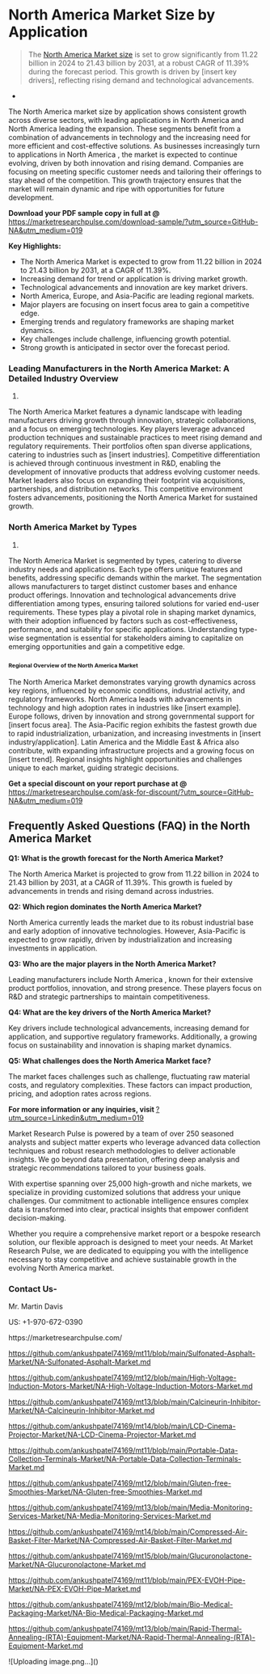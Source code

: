 <h1>North America  Market&nbsp;Size by Application</h1><blockquote><p>The <a href="https://marketresearchpulse.com/download-sample/?utm_source=GitHub-NA&amp;utm_medium=019">North America  Market size</a> is set to grow significantly from 11.22 billion in 2024 to 21.43 billion by 2031, at a robust CAGR of 11.39% during the forecast period. This growth is driven by [insert key drivers], reflecting rising demand and technological advancements.</p></blockquote><ul><li></li></ul><p>The North America  market size by application shows consistent growth across diverse sectors, with leading applications in North America  and North America  leading the expansion. These segments benefit from a combination of advancements in technology and the increasing need for more efficient and cost-effective solutions. As businesses increasingly turn to applications in North America , the market is expected to continue evolving, driven by both innovation and rising demand. Companies are focusing on meeting specific customer needs and tailoring their offerings to stay ahead of the competition. This growth trajectory ensures that the market will remain dynamic and ripe with opportunities for future development.</p><p><strong>Download your PDF sample copy in full at @ </strong><a href="https://marketresearchpulse.com/download-sample/?utm_source=GitHub-NA&amp;utm_medium=019">https://marketresearchpulse.com/download-sample/?utm_source=GitHub-NA&amp;utm_medium=019</a></p><p><strong>Key Highlights: </strong></p><ul><li>The North America  Market is expected to grow from 11.22 billion in 2024 to 21.43 billion by 2031, at a CAGR of 11.39%.</li><li>Increasing demand for trend or application is driving market growth.</li><li>Technological advancements and innovation are key market drivers.</li><li>North America, Europe, and Asia-Pacific are leading regional markets.</li><li>Major players are focusing on insert focus area to gain a competitive edge.</li><li>Emerging trends and regulatory frameworks are shaping market dynamics.</li><li>Key challenges include challenge, influencing growth potential.</li><li>Strong growth is anticipated in sector over the forecast period.</li></ul><h3>Leading Manufacturers in the North America  Market: A Detailed Industry Overview</h3><ol><li></li></ol><div class="flex max-w-full flex-col flex-grow"><div class="min-h-8 text-message flex w-full flex-col items-end gap-2 whitespace-normal break-words [.text-message+&amp;]:mt-5" dir="auto" data-message-author-role="assistant" data-message-id="fd8432e4-4910-450d-b182-61b7bfb0a01f" data-message-model-slug="gpt-4o"><div class="flex w-full flex-col gap-1 empty:hidden first:pt-[3px]"><div class="markdown prose w-full break-words dark:prose-invert light"><p>The North America  Market features a dynamic landscape with leading manufacturers driving growth through innovation, strategic collaborations, and a focus on emerging technologies. Key players leverage advanced production techniques and sustainable practices to meet rising demand and regulatory requirements. Their portfolios often span diverse applications, catering to industries such as [insert industries]. Competitive differentiation is achieved through continuous investment in R&amp;D, enabling the development of innovative products that address evolving customer needs. Market leaders also focus on expanding their footprint via acquisitions, partnerships, and distribution networks. This competitive environment fosters advancements, positioning the North America  Market for sustained growth.</p></div></div></div></div><h3>North America  Market by Types</h3><ol><li></li></ol><div class="flex max-w-full flex-col flex-grow"><div class="min-h-8 text-message flex w-full flex-col items-end gap-2 whitespace-normal break-words [.text-message+&amp;]:mt-5" dir="auto" data-message-author-role="assistant" data-message-id="084470be-0bb7-4664-bddf-5156b4f41249" data-message-model-slug="gpt-4o-mini"><div class="flex w-full flex-col gap-1 empty:hidden first:pt-[3px]"><div class="markdown prose w-full break-words dark:prose-invert light"><p>The North America  Market is segmented by types, catering to diverse industry needs and applications. Each type offers unique features and benefits, addressing specific demands within the market. The segmentation allows manufacturers to target distinct customer bases and enhance product offerings. Innovation and technological advancements drive differentiation among types, ensuring tailored solutions for varied end-user requirements. These types play a pivotal role in shaping market dynamics, with their adoption influenced by factors such as cost-effectiveness, performance, and suitability for specific applications. Understanding type-wise segmentation is essential for stakeholders aiming to capitalize on emerging opportunities and gain a competitive edge.</p></div></div></div></div><h3><span style="font-size: 11px;">Regional Overview of the North America  Market</span></h3><div class="flex max-w-full flex-col flex-grow"><div class="min-h-8 text-message flex w-full flex-col items-end gap-2 whitespace-normal break-words [.text-message+&amp;]:mt-5" dir="auto" data-message-author-role="assistant" data-message-id="e9038762-ce64-4e30-91c9-9bd413514231" data-message-model-slug="gpt-4o-mini"><div class="flex w-full flex-col gap-1 empty:hidden first:pt-[3px]"><div class="markdown prose w-full break-words dark:prose-invert light"><p>The North America  Market demonstrates varying growth dynamics across key regions, influenced by economic conditions, industrial activity, and regulatory frameworks. North America leads with advancements in technology and high adoption rates in industries like [insert example]. Europe follows, driven by innovation and strong governmental support for [insert focus area]. The Asia-Pacific region exhibits the fastest growth due to rapid industrialization, urbanization, and increasing investments in [insert industry/application]. Latin America and the Middle East &amp; Africa also contribute, with expanding infrastructure projects and a growing focus on [insert trend]. Regional insights highlight opportunities and challenges unique to each market, guiding strategic decisions.</p></div></div></div></div><p><strong>Get a special discount on your report purchase at @ </strong><a href="https://marketresearchpulse.com/ask-for-discount/?utm_source=GitHub-NA&amp;utm_medium=019">https://marketresearchpulse.com/ask-for-discount/?utm_source=GitHub-NA&amp;utm_medium=019</a></p><h2>Frequently Asked Questions (FAQ) in the North America  Market</h2><p><strong>Q1: What is the growth forecast for the North America  Market?</strong></p><p>The North America  Market is projected to grow from 11.22 billion in 2024 to 21.43 billion by 2031, at a CAGR of 11.39%. This growth is fueled by advancements in trends and rising demand across industries.</p><p><strong>Q2: Which region dominates the North America  Market?</strong></p><p>North America currently leads the market due to its robust industrial base and early adoption of innovative technologies. However, Asia-Pacific is expected to grow rapidly, driven by industrialization and increasing investments in application.</p><p><strong>Q3: Who are the major players in the North America  Market?</strong></p><p>Leading manufacturers include North America , known for their extensive product portfolios, innovation, and strong presence. These players focus on R&amp;D and strategic partnerships to maintain competitiveness.</p><p><strong>Q4: What are the key drivers of the North America  Market?</strong></p><p>Key drivers include technological advancements, increasing demand for application, and supportive regulatory frameworks. Additionally, a growing focus on sustainability and innovation is shaping market dynamics.</p><p><strong>Q5: What challenges does the North America  Market face?</strong></p><p>The market faces challenges such as challenge, fluctuating raw material costs, and regulatory complexities. These factors can impact production, pricing, and adoption rates across regions.</p><p><strong>For more information or any inquiries, visit&nbsp;</strong><a href="?utm_source=Linkedin&utm_medium=019">?utm_source=Linkedin&utm_medium=019</a></p><p>Market Research Pulse is powered by a team of over 250 seasoned analysts and subject matter experts who leverage advanced data collection techniques and robust research methodologies to deliver actionable insights. We go beyond data presentation, offering deep analysis and strategic recommendations tailored to your business goals.</p><p>With expertise spanning over 25,000 high-growth and niche markets, we specialize in providing customized solutions that address your unique challenges. Our commitment to actionable intelligence ensures complex data is transformed into clear, practical insights that empower confident decision-making.</p><p>Whether you require a comprehensive market report or a bespoke research solution, our flexible approach is designed to meet your needs. At Market Research Pulse, we are dedicated to equipping you with the intelligence necessary to stay competitive and achieve sustainable growth in the evolving North America  market.</p><h3><strong>Contact Us-</strong></h3><p>Mr. Martin Davis</p><p>US: +1-970-672-0390</p><p>https://marketresearchpulse.com/</p><p><a href="https://github.com/ankushpatel74169/mt11/blob/main/Sulfonated-Asphalt-Market/NA-Sulfonated-Asphalt-Market.md">https://github.com/ankushpatel74169/mt11/blob/main/Sulfonated-Asphalt-Market/NA-Sulfonated-Asphalt-Market.md</a></p><p><a href="https://github.com/ankushpatel74169/mt12/blob/main/High-Voltage-Induction-Motors-Market/NA-High-Voltage-Induction-Motors-Market.md">https://github.com/ankushpatel74169/mt12/blob/main/High-Voltage-Induction-Motors-Market/NA-High-Voltage-Induction-Motors-Market.md</a></p><p><a href="https://github.com/ankushpatel74169/mt13/blob/main/Calcineurin-Inhibitor-Market/NA-Calcineurin-Inhibitor-Market.md">https://github.com/ankushpatel74169/mt13/blob/main/Calcineurin-Inhibitor-Market/NA-Calcineurin-Inhibitor-Market.md</a></p><p><a href="https://github.com/ankushpatel74169/mt14/blob/main/LCD-Cinema-Projector-Market/NA-LCD-Cinema-Projector-Market.md">https://github.com/ankushpatel74169/mt14/blob/main/LCD-Cinema-Projector-Market/NA-LCD-Cinema-Projector-Market.md</a></p><p><a href="https://github.com/ankushpatel74169/mt11/blob/main/Portable-Data-Collection-Terminals-Market/NA-Portable-Data-Collection-Terminals-Market.md">https://github.com/ankushpatel74169/mt11/blob/main/Portable-Data-Collection-Terminals-Market/NA-Portable-Data-Collection-Terminals-Market.md</a></p><p><a href="https://github.com/ankushpatel74169/mt12/blob/main/Gluten-free-Smoothies-Market/NA-Gluten-free-Smoothies-Market.md">https://github.com/ankushpatel74169/mt12/blob/main/Gluten-free-Smoothies-Market/NA-Gluten-free-Smoothies-Market.md</a></p><p><a href="https://github.com/ankushpatel74169/mt13/blob/main/Media-Monitoring-Services-Market/NA-Media-Monitoring-Services-Market.md">https://github.com/ankushpatel74169/mt13/blob/main/Media-Monitoring-Services-Market/NA-Media-Monitoring-Services-Market.md</a></p><p><a href="https://github.com/ankushpatel74169/mt14/blob/main/Compressed-Air-Basket-Filter-Market/NA-Compressed-Air-Basket-Filter-Market.md">https://github.com/ankushpatel74169/mt14/blob/main/Compressed-Air-Basket-Filter-Market/NA-Compressed-Air-Basket-Filter-Market.md</a></p><p><a href="https://github.com/ankushpatel74169/mt15/blob/main/Glucuronolactone-Market/NA-Glucuronolactone-Market.md">https://github.com/ankushpatel74169/mt15/blob/main/Glucuronolactone-Market/NA-Glucuronolactone-Market.md</a></p><p><a href="https://github.com/ankushpatel74169/mt11/blob/main/PEX-EVOH-Pipe-Market/NA-PEX-EVOH-Pipe-Market.md">https://github.com/ankushpatel74169/mt11/blob/main/PEX-EVOH-Pipe-Market/NA-PEX-EVOH-Pipe-Market.md</a></p><p><a href="https://github.com/ankushpatel74169/mt12/blob/main/Bio-Medical-Packaging-Market/NA-Bio-Medical-Packaging-Market.md">https://github.com/ankushpatel74169/mt12/blob/main/Bio-Medical-Packaging-Market/NA-Bio-Medical-Packaging-Market.md</a></p><p><a href="https://github.com/ankushpatel74169/mt13/blob/main/Rapid-Thermal-Annealing-(RTA)-Equipment-Market/NA-Rapid-Thermal-Annealing-(RTA)-Equipment-Market.md">https://github.com/ankushpatel74169/mt13/blob/main/Rapid-Thermal-Annealing-(RTA)-Equipment-Market/NA-Rapid-Thermal-Annealing-(RTA)-Equipment-Market.md</a></p>
![Uploading image.png…]()
